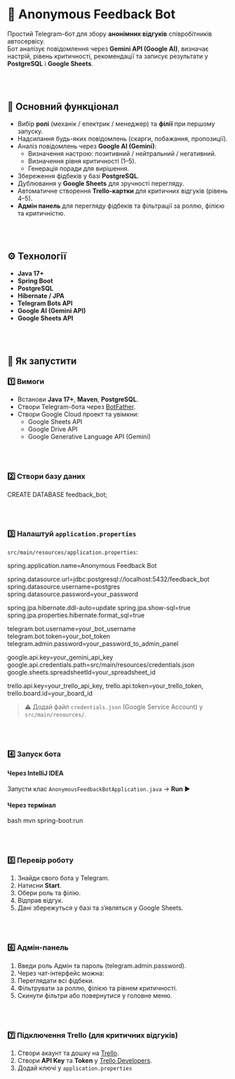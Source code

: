 # 🤖 Anonymous Feedback Bot

Простий Telegram-бот для збору **анонімних відгуків** співробітників автосервісу.  
Бот аналізує повідомлення через **Gemini API (Google AI)**, визначає настрій, рівень критичності, рекомендації та записує результати у **PostgreSQL** і **Google Sheets**.


<br><br>

## 🧩 Основний функціонал

- Вибір **ролі** (механік / електрик / менеджер) та **філії** при першому запуску.
- Надсилання будь-яких повідомлень (скарги, побажання, пропозиції).
- Аналіз повідомлень через **Google AI (Gemini)**:
  - Визначення настрою: позитивний / нейтральний / негативний.
  - Визначення рівня критичності (1–5).
  - Генерація поради для вирішення.
- Збереження фідбеків у базі **PostgreSQL**.
- Дублювання у **Google Sheets** для зручності перегляду.
- Автоматичне створення **Trello-картки** для критичних відгуків (рівень 4–5).
- **Адмін панель** для перегляду фідбеків та фільтрації за роллю, філією та критичністю.



<br><br>

## ⚙️ Технології

- **Java 17+**
- **Spring Boot**
- **PostgreSQL**
- **Hibernate / JPA**
- **Telegram Bots API**
- **Google AI (Gemini API)**
- **Google Sheets API**


<br><br>

## 🚀 Як запустити

### 1️⃣ Вимоги
- Встанови **Java 17+**, **Maven**, **PostgreSQL**.
- Створи Telegram-бота через [BotFather](https://t.me/BotFather).
- Створи Google Cloud проект та увімкни:
  - Google Sheets API  
  - Google Drive API  
  - Google Generative Language API (Gemini)


<br><br>

### 2️⃣ Створи базу даних

CREATE DATABASE feedback_bot;


<br><br>

### 3️⃣ Налаштуй `application.properties`

`src/main/resources/application.properties`:


spring.application.name=Anonymous Feedback Bot

spring.datasource.url=jdbc:postgresql://localhost:5432/feedback_bot
spring.datasource.username=postgres
spring.datasource.password=your_password

spring.jpa.hibernate.ddl-auto=update
spring.jpa.show-sql=true
spring.jpa.properties.hibernate.format_sql=true

telegram.bot.username=your_bot_username
telegram.bot.token=your_bot_token
telegram.admin.password=your_password_to_admin_panel

google.api.key=your_gemini_api_key
google.api.credentials.path=src/main/resources/credentials.json
google.sheets.spreadsheetId=your_spreadsheet_id

trello.api.key=your_trello_api_key, 
trello.api.token=your_trello_token, 
trello.board.id=your_board_id


> ⚠️ Додай файл `credentials.json` (Google Service Account) у `src/main/resources/`.


<br><br>

### 4️⃣ Запуск бота

#### Через IntelliJ IDEA

Запусти клас
`AnonymousFeedbackBotApplication.java` → **Run** ▶️

#### Через термінал

bash
mvn spring-boot:run


<br><br>

### 5️⃣ Перевір роботу

1. Знайди свого бота у Telegram.
2. Натисни **Start**.
3. Обери роль та філію.
4. Відправ відгук.
5. Дані збережуться у базі та з’являться у Google Sheets.


<br><br>


### 6️⃣ Адмін-панель

1. Введи роль Адмін та пароль (telegram.admin.password).
2. Через чат-інтерфейс можна:
3. Переглядати всі фідбеки.
4. Фільтрувати за роллю, філією та рівнем критичності.
5. Скинути фільтри або повернутися у головне меню.

<br><br>

### 7️⃣ Підключення Trello (для критичних відгуків)

1. Створи акаунт та дошку на [Trello](https://trello.com/).
2. Створи **API Key** та **Token** у [Trello Developers](https://trello.com/app-key).
3. Додай ключі у `application.properties` 
